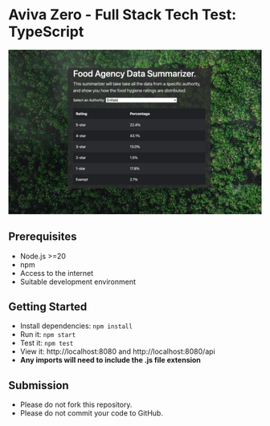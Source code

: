 # Aviva Zero - Full Stack Tech Test: TypeScript

![Preview of Frontend](preview.png)

## Prerequisites

- Node.js >=20
- npm 
- Access to the internet
- Suitable development environment

## Getting Started

- Install dependencies: `npm install`
- Run it: `npm start`
- Test it: `npm test`
- View it: http://localhost:8080 and http://localhost:8080/api
- **Any imports will need to include the .js file extension**

## Submission

- Please do not fork this repository.
- Please do not commit your code to GitHub.
